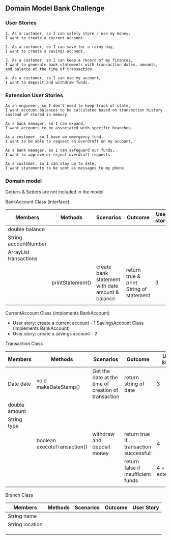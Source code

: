 ## Domain Model Bank Challenge

### User Stories

```
1. As a customer, so I can safely store / use my money,
I want to create a current account.

2. As a customer, so I can save for a rainy day,
I want to create a savings account.

3. As a customer, so I can keep a record of my finances,
I want to generate bank statements with transaction dates, amounts, and balance at the time of transaction.

4. As a customer, so I can use my account,
I want to deposit and withdraw funds.

```
### Extension User Stories

```
As an engineer, so I don't need to keep track of state,
I want account balances to be calculated based on transaction history instead of stored in memory.

As a bank manager, so I can expand,
I want accounts to be associated with specific branches.

As a customer, so I have an emergency fund,
I want to be able to request an overdraft on my account.

As a bank manager, so I can safeguard our funds,
I want to approve or reject overdraft requests.

As a customer, so I can stay up to date,
I want statements to be sent as messages to my phone.

```

### Domain model
Getters & Setters are not included in the model

BankAccount Class (interface)

| Members                              | Methods          | Scenarios                                        | Outcome                                 | User story |
|--------------------------------------|------------------|--------------------------------------------------|-----------------------------------------|------------|
| double balance                       |                  |                                                  |                                         |            |
| String accountNumber                 |                  |                                                  |                                         |            |
| ArrayList<Transactions> transactions |                  |                                                  |                                         |            |
|                                      | printStatement() | create bank statement with date amount & balance | return true & print String of statement | 3          |
|                                      |                  |                                                  |                                         |            |

CurrentAccount Class (implements BankAccount)
- User story: create a current account - 1
SavingsAccount Class (implements BankAccount)
- User story: create a savings account - 2


Transaction Class

| Members       | Methods                      | Scenarios                                           | Outcome                                | User Story    |
|---------------|------------------------------|-----------------------------------------------------|----------------------------------------|---------------|
| Date date     | void makeDateStamp()         | Get the date at the time of creation of transaction | return string of date                  | 3             |
| double amount |                              |                                                     |                                        |               |
| String type   |                              |                                                     |                                        |               |
|               | boolean executeTransaction() | withdraw and deposit money                          | return true if transaction successfull | 4             |
|               |                              |                                                     | return false if insufficient funds     | 4 + extension |
|               |                              |                                                     |                                        |               |

Branch Class

| Members         | Methods | Scenarios | Outcome | User Story |
|-----------------|---------|-----------|---------|------------|
| String name     |         |           |         |            |
| String location |         |           |         |            |
|                 |         |           |         |            |
|                 |         |           |         |            |
|                 |         |           |         |            |


